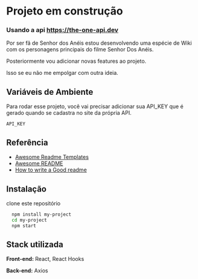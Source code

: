 
# Projeto em construção
### Usando a api https://the-one-api.dev

Por ser fã de Senhor dos Anéis estou desenvolvendo uma espécie de Wiki com os personagens principais do filme Senhor Dos Anéis.

Posteriormente vou adicionar novas features ao projeto.

Isso se eu não me empolgar com outra ideia.


## Variáveis de Ambiente

Para rodar esse projeto, você vai precisar adicionar sua API_KEY que é gerado quando se cadastra no site da própria API.

`API_KEY`



## Referência

 - [Awesome Readme Templates](https://awesomeopensource.com/project/elangosundar/awesome-README-templates)
 - [Awesome README](https://github.com/matiassingers/awesome-readme)
 - [How to write a Good readme](https://bulldogjob.com/news/449-how-to-write-a-good-readme-for-your-github-project)


## Instalação

clone este repositório

```bash
  npm install my-project
  cd my-project
  npm start
```
    
## Stack utilizada

**Front-end:** React, React Hooks

**Back-end:** Axios

